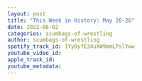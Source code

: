 ```yaml
---
layout: post
title: "This Week in History: May 20-26"
date: 2022-06-02
categories: scumbags-of-wrestling
author: scumbags-of-wrestling
spotify_track_id: 1YyOyfE34uXW9mmLPslYww
youtube_video_id: 
apple_track_id: 
youtube_metadata: 
---
```

